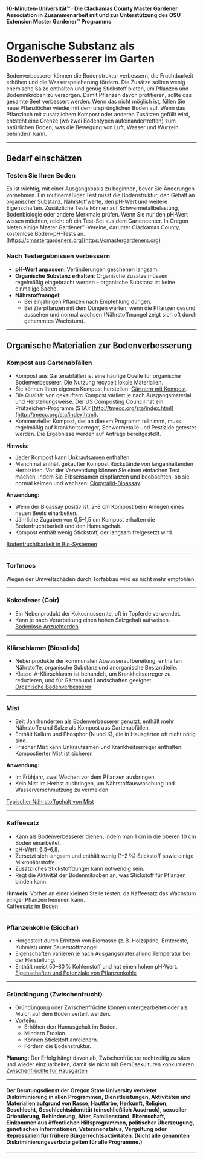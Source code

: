 #### 10-Minuten-Universität™ · Die Clackamas County Master Gardener Association in Zusammenarbeit mit und zur Unterstützung des OSU Extension Master Gardener™ Programms

# Organische Substanz als Bodenverbesserer im Garten

Bodenverbesserer können die Bodenstruktur verbessern, die Fruchtbarkeit erhöhen und die Wasserspeicherung fördern. Die Zusätze sollten wenig chemische Salze enthalten und genug Stickstoff bieten, um Pflanzen und Bodenmikroben zu versorgen. Damit Pflanzen davon profitieren, sollte das gesamte Beet verbessert werden. Wenn das nicht möglich ist, füllen Sie neue Pflanzlöcher wieder mit dem ursprünglichen Boden auf. Wenn das Pflanzloch mit zusätzlichem Kompost oder anderen Zusätzen gefüllt wird, entsteht eine Grenze (wo zwei Bodentypen aufeinandertreffen) zum natürlichen Boden, was die Bewegung von Luft, Wasser und Wurzeln behindern kann.

---

## Bedarf einschätzen

### Testen Sie Ihren Boden

Es ist wichtig, mit einer Ausgangsbasis zu beginnen, bevor Sie Änderungen vornehmen. Ein routinemäßiger Test misst die Bodenstruktur, den Gehalt an organischer Substanz, Nährstoffwerte, den pH-Wert und weitere Eigenschaften. Zusätzliche Tests können auf Schwermetallbelastung, Bodenbiologie oder andere Merkmale prüfen. Wenn Sie nur den pH-Wert wissen möchten, reicht oft ein Test-Set aus dem Gartencenter. In Oregon bieten einige Master Gardener™-Vereine, darunter Clackamas County, kostenlose Boden-pH-Tests an.  
[https://cmastergardeners.org](https://cmastergardeners.org)

### Nach Testergebnissen verbessern

- **pH-Wert anpassen**: Veränderungen geschehen langsam.
- **Organische Substanz erhalten**: Organische Zusätze müssen regelmäßig eingebracht werden – organische Substanz ist keine einmalige Sache.
- **Nährstoffmangel**:
  - Bei einjährigen Pflanzen nach Empfehlung düngen.
  - Bei Zierpflanzen mit dem Düngen warten, wenn die Pflanzen gesund aussehen und normal wachsen (Nährstoffmangel zeigt sich oft durch gehemmtes Wachstum).

---

## Organische Materialien zur Bodenverbesserung

### Kompost aus Gartenabfällen

- Kompost aus Gartenabfällen ist eine häufige Quelle für organische Bodenverbesserer. Die Nutzung recycelt lokale Materialien.
- Sie können Ihren eigenen Kompost herstellen: [Gärtnern mit Kompost](https://cmastergardeners.files.wordpress.com/2022/02/gardening-with-compost.pdf).
- Die Qualität von gekauftem Kompost variiert je nach Ausgangsmaterial und Herstellungsweise. Der US Composting Council hat ein Prüfzeichen-Programm (STA): [http://tmecc.org/sta/index.html](http://tmecc.org/sta/index.html).
- Kommerzieller Kompost, der an diesem Programm teilnimmt, muss regelmäßig auf Krankheitserreger, Schwermetalle und Pestizide getestet werden. Die Ergebnisse werden auf Anfrage bereitgestellt.

**Hinweis:**

- Jeder Kompost kann Unkrautsamen enthalten.
- Manchmal enthält gekaufter Kompost Rückstände von langanhaltenden Herbiziden. Vor der Verwendung können Sie einen einfachen Test machen, indem Sie Erbsensamen einpflanzen und beobachten, ob sie normal keimen und wachsen: [Clopyralid-Bioassay](https://s3.wp.wsu.edu/uploads/sites/411/2014/12/PDF_Clopyralid_Bioassay.pdf).

**Anwendung:**

- Wenn der Bioassay positiv ist, 2–8 cm Kompost beim Anlegen eines neuen Beets einarbeiten.
- Jährliche Zugaben von 0,5–1,5 cm Kompost erhalten die Bodenfruchtbarkeit und den Humusgehalt.
- Kompost enthält wenig Stickstoff, der langsam freigesetzt wird.

[Bodenfruchtbarkeit in Bio-Systemen](https://pubs.extension.wsu.edu/soil-fertility-in-organic-systems-a-guide-for-gardeners-and-small-acreage-farmers)

---

### Torfmoos

Wegen der Umweltschäden durch Torfabbau wird es nicht mehr empfohlen.

---

### Kokosfaser (Coir)

- Ein Nebenprodukt der Kokosnussernte, oft in Topferde verwendet.
- Kann je nach Verarbeitung einen hohen Salzgehalt aufweisen.  
[Bodenlose Anzuchterden](https://extension.okstate.edu/fact-sheets/soilless-growing-mediums.html)

---

### Klärschlamm (Biosolids)

- Nebenprodukte der kommunalen Abwasseraufbereitung, enthalten Nährstoffe, organische Substanz und anorganische Bestandteile.
- Klasse-A-Klärschlamm ist behandelt, um Krankheitserreger zu reduzieren, und für Gärten und Landschaften geeignet.  
[Organische Bodenverbesserer](https://pubs.extension.wsu.edu/organic-soil-amendments-in-yards-and-gardens-how-much-is-enough-home-garden-series)

---

### Mist

- Seit Jahrhunderten als Bodenverbesserer genutzt, enthält mehr Nährstoffe und Salze als Kompost aus Gartenabfällen.
- Enthält Kalium und Phosphor (N und K), die in Hausgärten oft nicht nötig sind.
- Frischer Mist kann Unkrautsamen und Krankheitserreger enthalten. Kompostierter Mist ist sicherer.

**Anwendung:**

- Im Frühjahr, zwei Wochen vor dem Pflanzen ausbringen.
- Kein Mist im Herbst ausbringen, um Nährstoffauswaschung und Wasserverschmutzung zu vermeiden.

[Typischer Nährstoffgehalt von Mist](https://pubs.extension.wsu.edu/fertilizing-with-manure)

---

### Kaffeesatz

- Kann als Bodenverbesserer dienen, indem man 1 cm in die oberen 10 cm Boden einarbeitet.
- pH-Wert: 6,5–6,8.
- Zersetzt sich langsam und enthält wenig (1–2 %) Stickstoff sowie einige Mikronährstoffe.
- Zusätzliches Stickstoffdünger kann notwendig sein.
- Regt die Aktivität der Bodenmikroben an, was Stickstoff für Pflanzen binden kann.

**Hinweis:** Vorher an einer kleinen Stelle testen, da Kaffeesatz das Wachstum einiger Pflanzen hemmen kann.  
[Kaffeesatz im Boden](https://today.oregonstate.edu/news/used-appropriately-coffee-grounds-improve-soil-and-kill-slugs)

---

### Pflanzenkohle (Biochar)

- Hergestellt durch Erhitzen von Biomasse (z. B. Holzspäne, Erntereste, Kuhmist) unter Sauerstoffmangel.
- Eigenschaften variieren je nach Ausgangsmaterial und Temperatur bei der Herstellung.
- Enthält meist 50–80 % Kohlenstoff und hat einen hohen pH-Wert.  
[Eigenschaften und Potenziale von Pflanzenkohle](https://extension.psu.edu/biochar-properties-and-potential)

---

### Gründüngung (Zwischenfrucht)

- Gründüngung oder Zwischenfrüchte können untergearbeitet oder als Mulch auf dem Boden verteilt werden.
- Vorteile:
  - Erhöhen den Humusgehalt im Boden.
  - Mindern Erosion.
  - Können Stickstoff anreichern.
  - Fördern die Bodenstruktur.

**Planung:** Der Erfolg hängt davon ab, Zwischenfrüchte rechtzeitig zu säen und wieder einzuarbeiten, damit sie nicht mit Gemüsekulturen konkurrieren.  
[Zwischenfrüchte für Hausgärten](https://cmastergardeners.files.wordpress.com/2022/10/cover-crops-for-home-vegetable-gardens.pdf)

---

#### Der Beratungsdienst der Oregon State University verbietet Diskriminierung in allen Programmen, Dienstleistungen, Aktivitäten und Materialien aufgrund von Rasse, Hautfarbe, Herkunft, Religion, Geschlecht, Geschlechtsidentität (einschließlich Ausdruck), sexueller Orientierung, Behinderung, Alter, Familienstand, Elternschaft, Einkommen aus öffentlichen Hilfsprogrammen, politischer Überzeugung, genetischen Informationen, Veteranenstatus, Vergeltung oder Repressalien für frühere Bürgerrechtsaktivitäten. (Nicht alle genannten Diskriminierungsverbote gelten für alle Programme.)
---